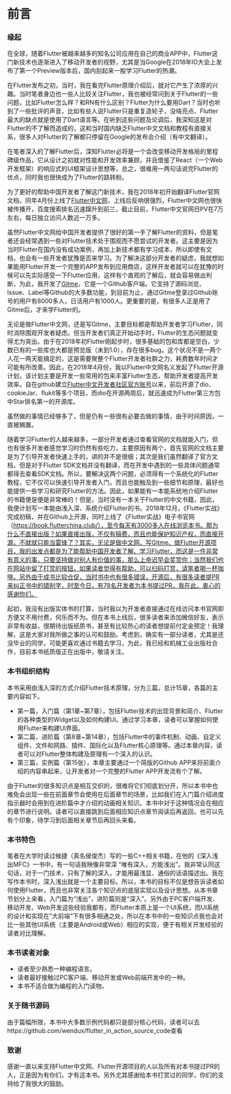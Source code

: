 # 前言

### 缘起

在全球，随着Flutter被越来越多的知名公司应用在自己的商业APP中，Flutter这门新技术也逐渐进入了移动开发者的视野，尤其是当Google在2018年IO大会上发布了第一个Preview版本后，国内刮起来一股学习Flutter的热潮。

在Flutter发布之初，当时，我在看完Flutter原理介绍后，就对它产生了浓厚的兴趣。当时笔者身边也一些人比较关注Flutter，我也被经常问到关于Flutter的一些问题，比如Flutter怎么样？和RN有什么区别？Flutter为什么要用Dart？当时也听到了一些批评的声音，比如有些人说Flutter只是重复造轮子，没啥亮点、Flutter最大的缺点就是使用了Dart语言等。在听到这些问题及论调后，我深知这是对Flutter的不了解而造成的，这和当时国内缺乏Flutter中文文档和教程有直接关系，很多人对Flutter的了解都只停留在Google的发布会介绍（有中文翻译）。

在笔者深入的了解Flutter后，深知Flutter必将是一个会改变移动开发格局的里程碑级作品，它从设计之初就对性能和开发效率兼顾，并且借鉴了React（一个Web开发框架）的响应式的UI框架设计思想等，总之，很难用一两句话说完Flutter的优点，同时我也很快成为了Flutter的路转粉。

为了更好的帮助中国开发者了解这门新技术，我在2018年初开始翻译Flutter官网文档，同年4月份上线了[Flutter中文网](https://flutterchina.club/)，上线后反响很强烈，Flutter中文网也很快被传播开，百度搜索排名迅速蹿升到前三，截止目前，Flutter中文官网日PV在7万左右，每日独立访问人数近一万多。

虽然Flutter中文网给中国开发者提供了很好的第一手了解Flutter的资料，但是笔者还会经常遇到一些对Flutter技术处于围观而不愿尝试的开发者。这主要是因为当时Flutter在国内没有成功案例，再加上新技术都有学习成本，所以即使有文档，也会有一些开发者犹豫是否来学习。为了解决这部分开发者的疑虑，我就想如果能用Flutter开发一个完整的APP发布到应用商店，这样开发者就可以在犹豫的时候可以先实际感受一下Flutter应用，这样有个直观的了解后，就会容易做出判断，为此，我开发了[Gitme](https://flutterchina.club/app/gm.html)，它是一个Github客户端，它支持了源码浏览、Issue、Label等Github的大多数功能，到目前为止，通过Gitme登录过Github账号的用户有8000多人，日活用户有1000人。更重要的是，有很多人正是用了Gitme后，才来学Flutter的。

无论是做Flutter中文网，还是写Gitme，主要目标都是帮助开发者学习Flutter，同时消除围观开发者疑虑。但当开发者们真正开始动手时，Flutter的生态问题就变得尤为突出。由于在2018年初Flutter刚起步时，很多基础的包和库都是空白，少数已有的一些库也大都是预览版（未到1.0），存在很多bug。这个状况不是一两个人花一两天能搞定的，这是需要聚整个Flutter开发者社群之力，耗费数年时间才可能有所改善。因此，在2018年4月份，我以Flutter中文网名义发起了Flutter开源计划，该计划主要是开发一些常用的包来丰富Flutter生态，帮助开发者提高开发效率。自在github建立[Flutter中文开发者社区官方账号](https://github.com/flutterchina)以来，前后开源了dio、cookieJar、flukit等多个项目，而dio在开源两周后，就迅速成为Flutter第三方包中Star排名第一的开源库。

虽然做的事情已经够多了，但是仍有一些很有必要去做的事情，由于时间原因，一直被搁置。

随着学习Flutter的人越来越多，一部分开发者通过查看官网的文档就能入门，但也有很多开发者感觉学习时仍然有些吃力，主要原因有两个，首先官网的文档主要是为了引导开发者快速上手的，讲的并不是很细；其次是我们虽然翻译了官方文档，但是对于Flutter SDK文档并没有翻译，而在开发中遇到的一些具体问题通常都得去查看SDK文档。所以，要解决这两个问题，必须得有一个系统化的Flutter教程，它不仅可以快速引导开发者入门，而且也能触及到一些细节和原理，最好也能提供一些学习和研究Flutter的方法。因此，如果能有一本能系统地介绍Flutter的书籍便是便是非常棒的！但是，当时没有一本关于Flutter的中文书籍，因此，我便计划写一本能由浅入深、系统介绍Flutter的书。2018年12月，《Flutter实战》完成初稿，并在Github上开源，同时上线了《Flutter实战》电子书官网（https://book.flutterchina.club/），至今每天有3000多人在线浏览本书。那为什么不直接出版？如果直接出版，不仅有稿费，而且也能保护知识产权，而直接开源，不就就只能当雷锋了？其实，无论是做中文网、写Gitme、做Flutter开源项目，我的出发点都是为了能帮助中国开发者了解、学习Flutter，而这是一件非常有意义的事，只要坚持做对别人有价值的事，那么上帝迟早会奖赏你；当然我们也在网站中留了打赏的按钮，如果读者觉得有帮助，可以扫码打赏，请笔者喝一杯咖啡。另外由于成书比较仓促，当时书中也有很多错误，开源后，有很多读者提PR来纠正书中的错别字，时至今日，有78名开发者为本书提过PR，我在此，衷心的感谢你们。

起初，我没有出版实体书的打算，当时我以为开发者直接通过在线访问本书官网即方便又不用付费，何乐而不为。但在本书上线后，很多读者来添加微信好友，表示非常有收益，很期待出版纸质书，甚至有比较热心的读者想提前付定金预定！我理解，这是大家对我所做之事的认可和鼓励。考虑到，确实有一部分读者，尤其是还没毕业的同学，可能更喜欢通过书籍去学习，为此，我已经和机械工业出版社合作，目前本书纸质版正在出版中，敬请关注。

### 本书组织结构

本书采用由浅入深的方式介绍Flutter技术原理，分为三篇，总计15章，各篇的主要内容如下。

- 第一篇，入门篇（第1章~第7章），包括Flutter技术的出现背景和简介、Flutter的各种类型的Widget以及如何构建UI。通过学习本章，读者可以掌握如何使用Flutter来构建UI界面。
- 第二篇，进阶篇（第8章~第14章），包括Flutter中的事件机制、动画、自定义组件、文件和网路、插件、国际化以及Flutter核心原理等。通过本章内容，读者可以对Flutter整体构建及原理有一个深入的认识。
- 第三篇，实例篇（第15张），本章主要通过一个简版的Github APP来将前面介绍的内容串起来，让开发者对一个完整的Flutter APP开发流有个了解。

由于Flutter的很多知识点是相互交织的，很难将它们彻底划分开，所以本书中也难免会出现一些在前面章节会使用在后面章节的场景，比如我们在入门篇介绍进度指示器时会用到在进阶篇中才介绍的动画相关知识。本书中对于这种情况会在相应的章节进行说明。读者可以直接跳到后面相应知识点章节阅读后再返回，也可以先有个印象，待学习到后面相关章节后再回头来看。

### 本书特色

笔者在大学时读过候捷（真名侯俊杰）写的一些C++相关书籍，在他的《深入浅出MFC》一书中，有一句话我映像非常深 “唯有深入，方能浅出”。我非常认同这句话，对于一门技术，只有了解的深入，才能用最浅显、通俗的话语描述出。我在写作本书时，深入浅出就是一个主要目标。所以，本书的目标不仅是想告诉读者如何使用Flutter，而且也非常关注各个知识点的底层实现以及设计思想。从本书章节划分上来看，入门篇为“浅出”，进阶篇则是“深入”。另外由于PC客户端开发、移动开发、Web开发这些经验我都有，而Flutter本质上是一个UI系统，而UI系统的设计和实现在”大前端“下有很多相通之处，所以在本书中的一些知识点我也会对比一些其他UI系统（主要是Android或Web）相应的实现，便于有相关开发经验的读者对比理解。

### 本书读者对象

- 读者至少熟悉一种编程语言。
- 读者最好接触过PC客户端、移动开发或Web前端开发中的一种。
- 本书不适合做为编程的入门读物。

### 关于随书源码

由于篇幅所限，本书中大多数示例代码都只是部分核心代码，读者可以去https://github.com/wendux/flutter_in_action_source_code查看

### 致谢

感谢一直以来支持Flutter中文网、Flutter开源项目的人以及所有对本书提过PR的人，正是因为有你们，才有这本书。另外尤其感谢给本书打赏过的同学，你们的支持给了我很大的鼓励。

